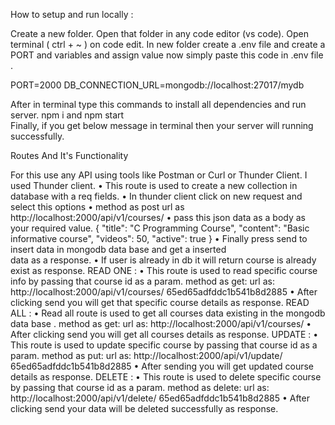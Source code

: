 How to setup and run locally :

Create a new folder.
Open that folder in any code editor (vs code).
Open terminal ( ctrl + ~ ) on code edit.
In new folder create a .env file and create a PORT and variables and assign value
now simply paste this code in .env file .

PORT=2000
DB_CONNECTION_URL=mongodb://localhost:27017/mydb

After in terminal type this commands to install all dependencies and run server.
                  npm i       and  npm start          
Finally, if you get below message in terminal then your server will running successfully.

Routes And It's Functionality

For this use any API using tools like Postman or Curl or Thunder Client. I used Thunder client.
•	This route is used to create a new collection in database with a req fields.
•	In thunder client click on new request and select this options
•	method as post  url as http://localhost:2000/api/v1/courses/
•	pass this json data as a  body as your required value.
{
 "title": "C Programming Course",
        "content": "Basic informative course",
       "videos": 50,
        "active": true
        }
•	Finally press send to insert data in mongodb data base and get a inserted    
data as a response.
•	If user is already in db it will return course is already exist as response. 
        READ ONE : 
•	This route is used to read specific course info by passing that course id as a param.
         method  as get:
             url  as:   http://localhost:2000/api/v1/courses/ 65ed65adfddc1b541b8d2885
•	After clicking send you will get that specific course  details as response.
        READ ALL : 
•	Read all route is used to get all  courses data existing in the mongodb data base .
            method  as get:
             url  as:  http://localhost:2000/api/v1/courses/
•	After clicking send you will get  all courses details as response.
        UPDATE : 
•	This route is used to update specific course by passing that course id as a param.
             method  as put:
             url  as:  http://localhost:2000/api/v1/update/ 65ed65adfddc1b541b8d2885
•	After sending you will get updated course details as response.
        DELETE : 
•	This route is used to delete specific course by passing that course id as a param.
             method as delete:
             url  as: http://localhost:2000/api/v1/delete/ 65ed65adfddc1b541b8d2885
•	After clicking send your data will be  deleted successfully as response.

